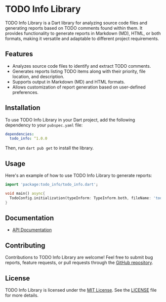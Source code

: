 # TODO Info Library

TODO Info Library is a Dart library for analyzing source code files and generating reports based on TODO comments found within them. It provides functionality to generate reports in Markdown (MD), HTML, or both formats, making it versatile and adaptable to different project requirements.

## Features

- Analyzes source code files to identify and extract TODO comments.
- Generates reports listing TODO items along with their priority, file location, and description.
- Supports output in Markdown (MD) and HTML formats.
- Allows customization of report generation based on user-defined preferences.

## Installation

To use TODO Info Library in your Dart project, add the following dependency to your `pubspec.yaml` file:


```yaml
dependencies:
  todo_info: ^1.0.0
```

Then, run `dart pub get` to install the library.

## Usage

Here's an example of how to use TODO Info Library to generate reports:

```dart
import 'package:todo_info/todo_info.dart';

void main() async{
  TodoConfig.initialization(typeInform: TypeInform.both, fileName: 'todo_info');
}
```

## Documentation

- [API Documentation](https://link-to-your-api-documentation.com)

## Contributing

Contributions to TODO Info Library are welcome! Feel free to submit bug reports, feature requests, or pull requests through the [GitHub repository](https://github.com/your-username/todo_info).

## License

TODO Info Library is licensed under the [MIT License](https://opensource.org/licenses/MIT). See the [LICENSE](LICENSE) file for more details.
